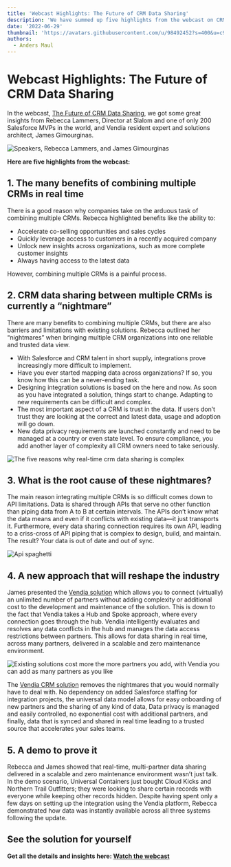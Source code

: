 ```yaml
---
title: 'Webcast Highlights: The Future of CRM Data Sharing'
description: 'We have summed up five highlights from the webcast on CRM data sharing'
date: '2022-06-29'
thumbnail: 'https://avatars.githubusercontent.com/u/98492452?s=400&u=c91cef4b5fbc788c7deff182e4eaae5eb9d0b530&v=4'
authors:
  - Anders Maul
---
```



# Webcast Highlights: The Future of CRM Data Sharing

In the webcast, [The Future of CRM Data Sharing](https://fast.wistia.com/embed/channel/d1mxqbj9xw), we got some great insights from Rebecca Lammers, Director at Slalom and one of only 200 Salesforce MVPs in the world, and Vendia resident expert and solutions architect, James Gimourginas.

![Speakers, Rebecca Lammers, and James Gimourginas](https://8766854.fs1.hubspotusercontent-na1.net/hubfs/8766854/Blog%20post%20images/CRM%20Webcast%20_%20June%2015%202022_speakers.png)


**Here are five highlights from the webcast:**

## 1. **The many benefits of combining multiple CRMs in real time**

There is a good reason why companies take on the arduous task of combining multiple CRMs. Rebecca highlighted benefits like the ability to:

* Accelerate co-selling opportunities and sales cycles
* Quickly leverage access to customers in a recently acquired company
* Unlock new insights across organizations, such as more complete customer insights
* Always having access to the latest data

However, combining multiple CRMs is a painful process.


## 2. **CRM data sharing between multiple CRMs is currently a “nightmare”**

There are many benefits to combining multiple CRMs, but there are also barriers and limitations with existing solutions. Rebecca outlined her “nightmares” when bringing multiple CRM organizations into one reliable and trusted data view. 

* With Salesforce and CRM talent in short supply, integrations prove increasingly more difficult to implement.   
* Have you ever started mapping data across organizations? If so, you know how this can be a never-ending task. 
* Designing integration solutions is based on the here and now. As soon as you have integrated a solution, things start to change. Adapting to new requirements can be difficult and complex.  
* The most important aspect of a CRM is trust in the data. If users don’t trust they are looking at the correct and latest data, usage and adoption will go down.
* New data privacy requirements are launched constantly and need to be managed at a country or even state level. To ensure compliance, you add another layer of complexity all CRM owners need to take seriously. 


![The five reasons why real-time crm data sharing is complex](https://8766854.fs1.hubspotusercontent-na1.net/hubfs/8766854/Blog%20post%20images/CRM%20Webcast%20_%20June%2015%202022_five_reasons.png)


## 3. **What is the root cause of these nightmares?**

The main reason integrating multiple CRMs is so difficult comes down to API limitations. Data is shared through APIs that serve no other function than piping data from A to B at certain intervals. The APIs don’t know what the data means and even if it conflicts with existing data—it just transports it. Furthermore, every data sharing connection requires its own API, leading to a criss-cross of API piping that is complex to design, build, and maintain. The result? Your data is out of date and out of sync.  

![Api spaghetti](https://8766854.fs1.hubspotusercontent-na1.net/hubfs/8766854/Blog%20post%20images/CRM%20Webcast%20_%20June%2015%202022_api-paghetti.png)


## 4. **A new approach that will reshape the industry**

James presented the [Vendia solution](https://www.vendia.net/use-cases/crm) which allows you to connect (virtually) an unlimited number of partners without adding complexity or additional cost to the development and maintenance of the solution. This is down to the fact that Vendia takes a Hub and Spoke approach, where every connection goes through the hub. Vendia intelligently evaluates and resolves any data conflicts in the hub and manages the data access restrictions between partners. This allows for data sharing in real time, across many partners, delivered in a scalable and zero maintenance environment. 

![Existing solutions cost more the more partners you add, with Vendia you can add as many partners as you like](https://8766854.fs1.hubspotusercontent-na1.net/hubfs/8766854/Blog%20post%20images/CRM%20Webcast%20_%20June%2015%202022_cost-of-vendia.png)

The [Vendia CRM solution](https://www.vendia.net/use-cases/crm) removes the nightmares that you would normally have to deal with. No dependency on added Salesforce staffing for integration projects, the universal data model allows for easy onboarding of new partners and the sharing of any kind of data, Data privacy is managed and easily controlled, no exponential cost with additional partners, and finally, data that is synced and shared in real time leading to a trusted source that accelerates your sales teams.   


## 5. **A demo to prove it**

Rebecca and James showed that real-time, multi-partner data sharing delivered in a scalable and zero maintenance environment wasn’t just talk. In the demo scenario, Universal Containers just bought Cloud Kicks and Northern Trail Outfitters; they were looking to share certain records with everyone while keeping other records hidden. Despite having spent only a few days on setting up the integration using the Vendia platform, Rebecca demonstrated how data was instantly available across all three systems following the update.


## See the solution for yourself

**Get all the details and insights here: [Watch the webcast](https://fast.wistia.com/embed/channel/d1mxqbj9xw)**
